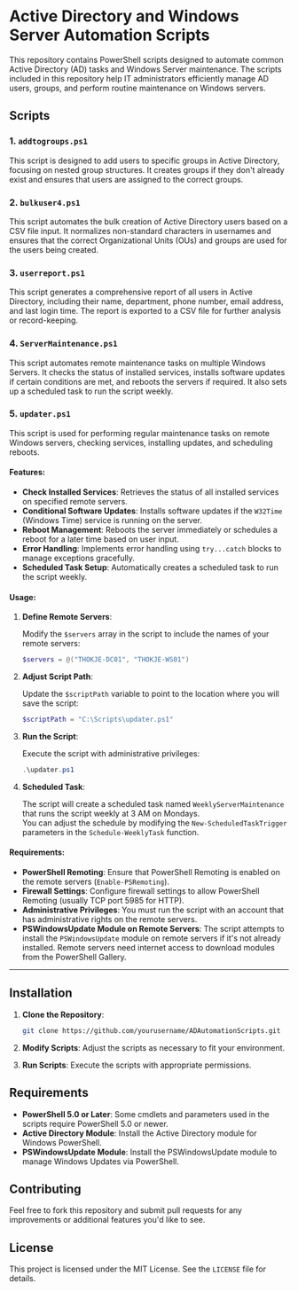 # Active Directory and Windows Server Automation Scripts

This repository contains PowerShell scripts designed to automate common Active Directory (AD) tasks and Windows Server maintenance. The scripts included in this repository help IT administrators efficiently manage AD users, groups, and perform routine maintenance on Windows servers.

## Scripts

### 1. `addtogroups.ps1`

This script is designed to add users to specific groups in Active Directory, focusing on nested group structures. It creates groups if they don't already exist and ensures that users are assigned to the correct groups.



### 2. `bulkuser4.ps1`

This script automates the bulk creation of Active Directory users based on a CSV file input. It normalizes non-standard characters in usernames and ensures that the correct Organizational Units (OUs) and groups are used for the users being created.


### 3. `userreport.ps1`

This script generates a comprehensive report of all users in Active Directory, including their name, department, phone number, email address, and last login time. The report is exported to a CSV file for further analysis or record-keeping.



### 4. `ServerMaintenance.ps1`

This script automates remote maintenance tasks on multiple Windows Servers. It checks the status of installed services, installs software updates if certain conditions are met, and reboots the servers if required. It also sets up a scheduled task to run the script weekly.



### 5. `updater.ps1`

This script is used for performing regular maintenance tasks on remote Windows servers, checking services, installing updates, and scheduling reboots.

#### Features:

- **Check Installed Services**: Retrieves the status of all installed services on specified remote servers.
- **Conditional Software Updates**: Installs software updates if the `W32Time` (Windows Time) service is running on the server.
- **Reboot Management**: Reboots the server immediately or schedules a reboot for a later time based on user input.
- **Error Handling**: Implements error handling using `try...catch` blocks to manage exceptions gracefully.
- **Scheduled Task Setup**: Automatically creates a scheduled task to run the script weekly.

#### Usage:

1. **Define Remote Servers**:

   Modify the `$servers` array in the script to include the names of your remote servers:

   ```powershell
   $servers = @("THOKJE-DC01", "THOKJE-WS01")
   ```

2. **Adjust Script Path**:

   Update the `$scriptPath` variable to point to the location where you will save the script:

   ```powershell
   $scriptPath = "C:\Scripts\updater.ps1"
   ```

3. **Run the Script**:

   Execute the script with administrative privileges:

   ```powershell
   .\updater.ps1
   ```

4. **Scheduled Task**:

   The script will create a scheduled task named `WeeklyServerMaintenance` that runs the script weekly at 3 AM on Mondays.  
   You can adjust the schedule by modifying the `New-ScheduledTaskTrigger` parameters in the `Schedule-WeeklyTask` function.

#### Requirements:

- **PowerShell Remoting**: Ensure that PowerShell Remoting is enabled on the remote servers (`Enable-PSRemoting`).
- **Firewall Settings**: Configure firewall settings to allow PowerShell Remoting (usually TCP port 5985 for HTTP).
- **Administrative Privileges**: You must run the script with an account that has administrative rights on the remote servers.
- **PSWindowsUpdate Module on Remote Servers**: The script attempts to install the `PSWindowsUpdate` module on remote servers if it's not already installed. Remote servers need internet access to download modules from the PowerShell Gallery.

---

## Installation

1. **Clone the Repository**:

   ```bash
   git clone https://github.com/yourusername/ADAutomationScripts.git
   ```

2. **Modify Scripts**: Adjust the scripts as necessary to fit your environment.

3. **Run Scripts**: Execute the scripts with appropriate permissions.

## Requirements

- **PowerShell 5.0 or Later**: Some cmdlets and parameters used in the scripts require PowerShell 5.0 or newer.
- **Active Directory Module**: Install the Active Directory module for Windows PowerShell.
- **PSWindowsUpdate Module**: Install the PSWindowsUpdate module to manage Windows Updates via PowerShell.

## Contributing

Feel free to fork this repository and submit pull requests for any improvements or additional features you'd like to see.

## License

This project is licensed under the MIT License. See the `LICENSE` file for details.
```
